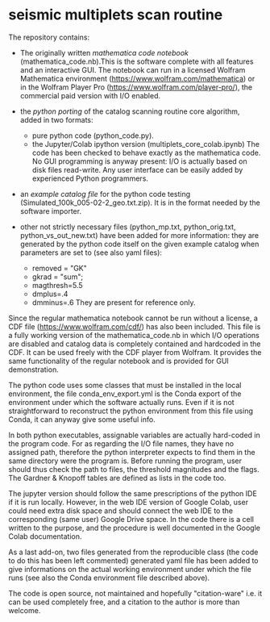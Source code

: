 # seismic multiplets scan routine

The repository contains:

* The originally written *mathematica code notebook* (mathematica_code.nb).This is the software complete with all features and an interactive GUI. The notebook can run  in a licensed Wolfram Mathematica environment (https://www.wolfram.com/mathematica) or in the Wolfram Player Pro (https://www.wolfram.com/player-pro/), the commercial paid version with I/O enabled.

* the *python porting* of the catalog scanning routine core algorithm, added in two formats: 
   * pure python code (python_code.py).
   * the Jupyter/Colab ipython version (multiplets_core_colab.ipynb)
 The code has been checked to behave exactly as the mathematica code. No GUI programming is anyway present: I/O is actually based on disk files read-write. Any user interface can be easily added by experienced Python programmers. 

* an *example catalog file* for the python code testing (Simulated_100k_005-02-2_geo.txt.zip). It is in the format needed by the software importer. 

* other not strictly necessary files (python_mp.txt, python_orig.txt, python_vs_out_new.txt) have been added for more information: they are generated by the python code itself on the given example catalog when parameters are set to (see also yaml files):
  * removed = "GK"
  * gkrad = "sum"; 
  * magthresh=5.5
  * dmplus=.4
  * dmminus=.6
They are present for reference only. 

Since the regular mathematica notebook cannot be run without a license, a CDF file (https://www.wolfram.com/cdf/) has also been included. This file is a fully working  version of the mathematica_code.nb in which I/O operations are disabled and catalog data is completely contained and hardcoded in the CDF. It can be used freely with the CDF player from Wolfram. It provides the same functionality of the regular notebook and is provided for GUI demonstration.

The python code uses some classes that must be installed in the local environment, the file conda_env_export.yml is the Conda export of the environment under which the software actually runs. Even if it is not straightforward to reconstruct the python environment from this file using Conda, it can anyway give some useful info.

In both python executables, assignable variables are actually hard-coded in the program code. For as regarding the I/O file names, they have no assigned path, therefore the python interpreter expects to find them in the same directory were the program is. Before running the program, user should thus check the path to files, the threshold magnitudes and the flags. The Gardner & Knopoff tables are defined as lists in the code too.

The jupyter version should follow the same prescriptions of the python IDE if it is run locally. However, in the web IDE version of Google Colab, user could need extra disk space and should connect the web IDE to the corresponding (same user) Google Drive space. In the code there is a cell written to the purpose, and the procedure is  well documented in the Google Colab documentation.

As a last add-on, two files generated from the reproducible class (the code to do this has been left commented) generated yaml file has been added to give informations on the actual working environment under which the file runs (see also the Conda environment file described above).

The code is open source, not maintained and hopefully "citation-ware" i.e. it can be used completely free, and a citation to the author is more than welcome.